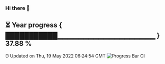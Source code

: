 ### Hi there 👋
⏳ Year progress { ███████████▁▁▁▁▁▁▁▁▁▁▁▁▁▁▁▁▁▁▁ } 37.88 %
---
⏰ Updated on Thu, 19 May 2022 06:24:54 GMT
![Progress Bar CI](https://github.com/liununu/liununu/workflows/Progress%20Bar%20CI/badge.svg)
